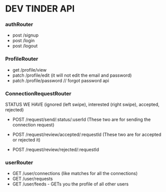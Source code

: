 # DEV TINDER API

### authRouter
- post /signup
- post /login
- post /logout 

### ProfileRouter
- get /profile/view
- patch /profile/edit (it will not edit the email and password)
- patch /profile/password // forgot password api


### ConnectionRequestRouter
STATUS WE HAVE (ignored (left swipe), interested (right swipe), accepted, rejected)
- POST /request/send/:status/:userId (These two are for sending the connection request)


- POST /request/review/accepted/:requestId (These two are for accepted or rejected it)
- POST /request/review/rejected/:requestId


### userRouter
- GET /user/connections (like matches for all the connections)
- GET /user/requests 
- GET /user/feeds - GETs you the profile of all other users 


